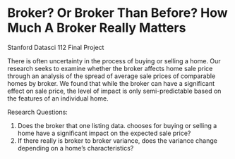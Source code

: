 # Broker? Or Broker Than Before? How Much A Broker Really Matters
Stanford Datasci 112 Final Project

There is often uncertainty in the process of buying or selling a home. Our research seeks to examine whether the broker affects home sale price through an analysis of the spread of average sale prices of comparable homes by broker. We found that while the broker can have a significant effect on sale price, the level of impact is only semi-predictable based on the features of an individual home.

Research Questions:
1. Does the broker that one listing data. chooses for buying or selling a home have a significant impact on the expected sale price?
2. If there really is broker to broker variance, does the variance change depending on a home’s characteristics?
